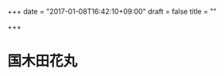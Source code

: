 +++
date = "2017-01-08T16:42:10+09:00"
draft = false
title = ""

+++

<link rel="stylesheet" type="text/css" href="">
<link rel="stylesheet" href="https://stackpath.bootstrapcdn.com/bootstrap/4.1.1/css/bootstrap.min.css">
<script src="https://ajax.googleapis.com/ajax/libs/jquery/1.9.1/jquery.min.js"></script>
<script src="https://cdnjs.cloudflare.com/ajax/libs/embed-js/4.2.1/embed.min.js"></script>

# 国木田花丸
<script>
// canvasを作ってHTMLに突っ込む。
const canvas = document.createElement('canvas');
const context1 = canvas.getContext('2d');
canvas.width = 500;
canvas.height = 500;
document.body.appendChild(canvas);

/*  国木田花丸 ここから  */
context1.fillStyle = '#edee80';
context1.strokeStyle = '#edee80';
context1.beginPath();
context1.arc(250, 250, 150,  0, (Math.PI*2), false);
context1.stroke();
context1.fill();

/*********************/

context1.fillStyle = '#fff';
context1.strokeStyle = '#fff';
context1.beginPath();
context1.ellipse(250, 190, 60, 60, 0, 0, (Math.PI*2), true);
context1.stroke();
context1.fill();

context1.fillStyle = '#fff';
context1.strokeStyle = '#fff';
context1.beginPath();
context1.ellipse(193, 231.5, 60, 60, 0, 0, (Math.PI*2), true);
context1.stroke();
context1.fill();

context1.fillStyle = '#fff';
context1.strokeStyle = '#fff';
context1.beginPath();
context1.ellipse(307, 231.5, 60, 60, 0, 0, (Math.PI*2), true);
context1.stroke();
context1.fill();

context1.fillStyle = '#fff';
context1.strokeStyle = '#fff';
context1.beginPath();
context1.ellipse(214.5, 298.5, 60, 60, 0, 0, (Math.PI*2), true);
context1.stroke();
context1.fill();

context1.fillStyle = '#fff';
context1.strokeStyle = '#fff';
context1.beginPath();
context1.ellipse(285.5, 298.5, 60, 60, 0, 0, (Math.PI*2), true);
context1.stroke();
context1.fill();

/*********************/

context1.fillStyle = '#edee80';
context1.strokeStyle = '#edee80';
context1.beginPath();
context1.ellipse(250, 190, 45, 45, 0, 0, (Math.PI*2), true);
context1.stroke();
context1.fill();

context1.fillStyle = '#edee80';
context1.strokeStyle = '#edee80';
context1.beginPath();
context1.ellipse(200, 232, 45, 45, 0, 0, (Math.PI*2), true);
context1.stroke();
context1.fill();

context1.fillStyle = '#edee80';
context1.strokeStyle = '#edee80';
context1.beginPath();
context1.ellipse(300, 232, 45, 45, 0, 0, (Math.PI*2), true);
context1.stroke();
context1.fill();

context1.fillStyle = '#edee80';
context1.strokeStyle = '#edee80';
context1.beginPath();
context1.ellipse(217, 295, 45, 45, 0, 0, (Math.PI*2), true);
context1.stroke();
context1.fill();

context1.fillStyle = '#edee80';
context1.strokeStyle = '#edee80';
context1.beginPath();
context1.ellipse(283, 295, 45, 45, 0, 0, (Math.PI*2), true);
context1.stroke();
context1.fill();

/*********************/

context1.fillStyle = '#fff';
context1.strokeStyle = '#fff';
context1.beginPath();
context1.ellipse(250, 190, 33, 30, 0, 0, (Math.PI*2), true);
context1.stroke();
context1.fill();

context1.fillStyle = '#fff';
context1.strokeStyle = '#fff';
context1.beginPath();
context1.ellipse(200, 232, 33, 30, (Math.PI*144)/180, 0, (Math.PI*2), true);
context1.stroke();
context1.fill();

context1.fillStyle = '#fff';
context1.strokeStyle = '#fff';
context1.beginPath();
context1.ellipse(300, 232, 33, 30, (Math.PI*36)/180, 0, (Math.PI*2), true);
context1.stroke();
context1.fill();

context1.fillStyle = '#fff';
context1.strokeStyle = '#fff';
context1.beginPath();
context1.ellipse(217, 295, 33, 30, (Math.PI*216)/180, 0, (Math.PI*2), true);
context1.stroke();
context1.fill();

context1.fillStyle = '#fff';
context1.strokeStyle = '#fff';
context1.beginPath();
context1.ellipse(283, 295, 33, 30, (Math.PI*288)/180, 0, (Math.PI*2), true);
context1.stroke();
context1.fill();

/*********************/

context1.fillStyle = '#fff';
context1.strokeStyle = '#fff';
context1.beginPath();
context1.ellipse(250, 250, 55, 55, 0, 0, (Math.PI*2), true);
context1.stroke();
context1.fill();

/*********************/

context1.fillStyle = '#edee80';
context1.strokeStyle = '#edee80';
context1.beginPath();
context1.ellipse(250, 260, 45, 45, 0, (Math.PI*3)/4, 0, false);
context1.stroke();
context1.fill();

context1.fillStyle = '#fff';
context1.strokeStyle = '#fff';
context1.beginPath();
context1.ellipse(250, 260, 30, 30, 0, (Math.PI*2)/3, 0, false);
context1.stroke();
context1.fill();

context1.fillStyle = '#edee80';
context1.strokeStyle = '#edee80';
context1.beginPath();
context1.ellipse(265, 260, 30, 35, 0, 0, (Math.PI*4)/4, false);
context1.stroke();
context1.fill();

context1.fillStyle = '#fff';
context1.strokeStyle = '#fff';
context1.beginPath();
context1.ellipse(265, 260, 15, 22, 0, 0, (Math.PI*4)/4, false);
context1.stroke();
context1.fill();


context1.fillStyle = '#edee80';
context1.strokeStyle = '#edee80';
context1.beginPath();
context1.ellipse(253, 260, 18, 15, 0, (Math.PI*4)/4, 0, false);
context1.stroke();
context1.fill();

context1.fillStyle = '#fff';
context1.strokeStyle = '#fff';
context1.beginPath();
context1.ellipse(255, 260, 5, 5, 0, (Math.PI*4)/4, 0, false);
context1.stroke();
context1.fill();

/*********************/

context1.fillStyle = 'fff';
context1.strokeStyle = 'fff';
context1.beginPath();
context1.moveTo(255, 300);
context1.lineTo(230, 320);
context1.lineTo(240, 340);
context1.lineTo(270, 310);
context1.stroke();
context1.fill();

/*********************/

/*  ここまで  */
</script>